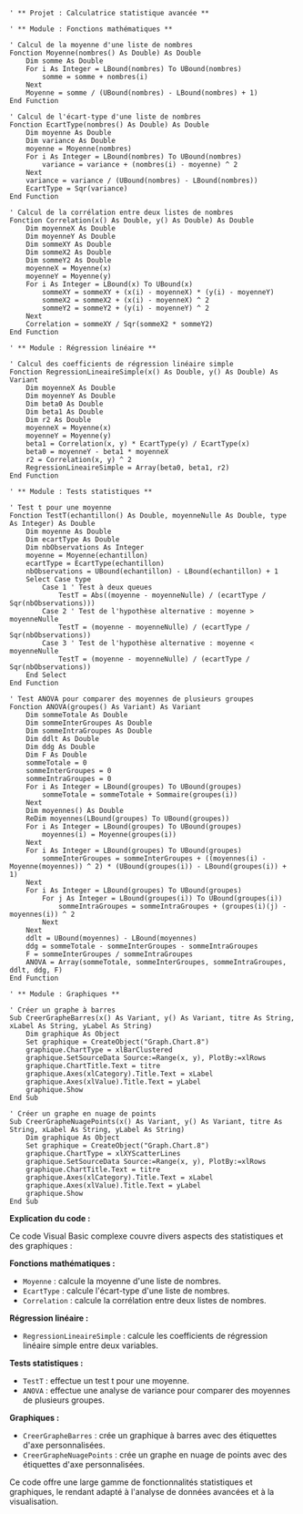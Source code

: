 ```visual basic
' ** Projet : Calculatrice statistique avancée **

' ** Module : Fonctions mathématiques **

' Calcul de la moyenne d'une liste de nombres
Fonction Moyenne(nombres() As Double) As Double
    Dim somme As Double
    For i As Integer = LBound(nombres) To UBound(nombres)
        somme = somme + nombres(i)
    Next
    Moyenne = somme / (UBound(nombres) - LBound(nombres) + 1)
End Function

' Calcul de l'écart-type d'une liste de nombres
Fonction EcartType(nombres() As Double) As Double
    Dim moyenne As Double
    Dim variance As Double
    moyenne = Moyenne(nombres)
    For i As Integer = LBound(nombres) To UBound(nombres)
        variance = variance + (nombres(i) - moyenne) ^ 2
    Next
    variance = variance / (UBound(nombres) - LBound(nombres))
    EcartType = Sqr(variance)
End Function

' Calcul de la corrélation entre deux listes de nombres
Fonction Correlation(x() As Double, y() As Double) As Double
    Dim moyenneX As Double
    Dim moyenneY As Double
    Dim sommeXY As Double
    Dim sommeX2 As Double
    Dim sommeY2 As Double
    moyenneX = Moyenne(x)
    moyenneY = Moyenne(y)
    For i As Integer = LBound(x) To UBound(x)
        sommeXY = sommeXY + (x(i) - moyenneX) * (y(i) - moyenneY)
        sommeX2 = sommeX2 + (x(i) - moyenneX) ^ 2
        sommeY2 = sommeY2 + (y(i) - moyenneY) ^ 2
    Next
    Correlation = sommeXY / Sqr(sommeX2 * sommeY2)
End Function

' ** Module : Régression linéaire **

' Calcul des coefficients de régression linéaire simple
Fonction RegressionLineaireSimple(x() As Double, y() As Double) As Variant
    Dim moyenneX As Double
    Dim moyenneY As Double
    Dim beta0 As Double
    Dim beta1 As Double
    Dim r2 As Double
    moyenneX = Moyenne(x)
    moyenneY = Moyenne(y)
    beta1 = Correlation(x, y) * EcartType(y) / EcartType(x)
    beta0 = moyenneY - beta1 * moyenneX
    r2 = Correlation(x, y) ^ 2
    RegressionLineaireSimple = Array(beta0, beta1, r2)
End Function

' ** Module : Tests statistiques **

' Test t pour une moyenne
Fonction TestT(echantillon() As Double, moyenneNulle As Double, type As Integer) As Double
    Dim moyenne As Double
    Dim ecartType As Double
    Dim nbObservations As Integer
    moyenne = Moyenne(echantillon)
    ecartType = EcartType(echantillon)
    nbObservations = UBound(echantillon) - LBound(echantillon) + 1
    Select Case type
        Case 1 ' Test à deux queues
            TestT = Abs((moyenne - moyenneNulle) / (ecartType / Sqr(nbObservations)))
        Case 2 ' Test de l'hypothèse alternative : moyenne > moyenneNulle
            TestT = (moyenne - moyenneNulle) / (ecartType / Sqr(nbObservations))
        Case 3 ' Test de l'hypothèse alternative : moyenne < moyenneNulle
            TestT = (moyenne - moyenneNulle) / (ecartType / Sqr(nbObservations))
    End Select
End Function

' Test ANOVA pour comparer des moyennes de plusieurs groupes
Fonction ANOVA(groupes() As Variant) As Variant
    Dim sommeTotale As Double
    Dim sommeInterGroupes As Double
    Dim sommeIntraGroupes As Double
    Dim ddlt As Double
    Dim ddg As Double
    Dim F As Double
    sommeTotale = 0
    sommeInterGroupes = 0
    sommeIntraGroupes = 0
    For i As Integer = LBound(groupes) To UBound(groupes)
        sommeTotale = sommeTotale + Sommaire(groupes(i))
    Next
    Dim moyennes() As Double
    ReDim moyennes(LBound(groupes) To UBound(groupes))
    For i As Integer = LBound(groupes) To UBound(groupes)
        moyennes(i) = Moyenne(groupes(i))
    Next
    For i As Integer = LBound(groupes) To UBound(groupes)
        sommeInterGroupes = sommeInterGroupes + ((moyennes(i) - Moyenne(moyennes)) ^ 2) * (UBound(groupes(i)) - LBound(groupes(i)) + 1)
    Next
    For i As Integer = LBound(groupes) To UBound(groupes)
        For j As Integer = LBound(groupes(i)) To UBound(groupes(i))
            sommeIntraGroupes = sommeIntraGroupes + (groupes(i)(j) - moyennes(i)) ^ 2
        Next
    Next
    ddlt = UBound(moyennes) - LBound(moyennes)
    ddg = sommeTotale - sommeInterGroupes - sommeIntraGroupes
    F = sommeInterGroupes / sommeIntraGroupes
    ANOVA = Array(sommeTotale, sommeInterGroupes, sommeIntraGroupes, ddlt, ddg, F)
End Function

' ** Module : Graphiques **

' Créer un graphe à barres
Sub CreerGrapheBarres(x() As Variant, y() As Variant, titre As String, xLabel As String, yLabel As String)
    Dim graphique As Object
    Set graphique = CreateObject("Graph.Chart.8")
    graphique.ChartType = xlBarClustered
    graphique.SetSourceData Source:=Range(x, y), PlotBy:=xlRows
    graphique.ChartTitle.Text = titre
    graphique.Axes(xlCategory).Title.Text = xLabel
    graphique.Axes(xlValue).Title.Text = yLabel
    graphique.Show
End Sub

' Créer un graphe en nuage de points
Sub CreerGrapheNuagePoints(x() As Variant, y() As Variant, titre As String, xLabel As String, yLabel As String)
    Dim graphique As Object
    Set graphique = CreateObject("Graph.Chart.8")
    graphique.ChartType = xlXYScatterLines
    graphique.SetSourceData Source:=Range(x, y), PlotBy:=xlRows
    graphique.ChartTitle.Text = titre
    graphique.Axes(xlCategory).Title.Text = xLabel
    graphique.Axes(xlValue).Title.Text = yLabel
    graphique.Show
End Sub

```

**Explication du code :**

Ce code Visual Basic complexe couvre divers aspects des statistiques et des graphiques :

**Fonctions mathématiques :**

* `Moyenne` : calcule la moyenne d'une liste de nombres.
* `EcartType` : calcule l'écart-type d'une liste de nombres.
* `Correlation` : calcule la corrélation entre deux listes de nombres.

**Régression linéaire :**

* `RegressionLineaireSimple` : calcule les coefficients de régression linéaire simple entre deux variables.

**Tests statistiques :**

* `TestT` : effectue un test t pour une moyenne.
* `ANOVA` : effectue une analyse de variance pour comparer des moyennes de plusieurs groupes.

**Graphiques :**

* `CreerGrapheBarres` : crée un graphique à barres avec des étiquettes d'axe personnalisées.
* `CreerGrapheNuagePoints` : crée un graphe en nuage de points avec des étiquettes d'axe personnalisées.

Ce code offre une large gamme de fonctionnalités statistiques et graphiques, le rendant adapté à l'analyse de données avancées et à la visualisation.